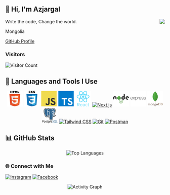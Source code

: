 ## 👋 Hi, I'm Azjargal

<picture>
  <source media="(prefers-color-scheme: dark)" srcset="https://github-readme-stats.vercel.app/api?username=azaaa-9&show_icons=true&include_all_commits=true&title_color=fff&icon_color=79ff97&text_color=9f9f9f&bg_color=151515"/>
  <img align="right" src="https://github-readme-stats.vercel.app/api?username=azaaa-9&show_icons=true&include_all_commits=true&bg_color=30,e96443,904e95&title_color=fff&text_color=fff"/>
</picture>

<p>Write the code, Change the world.</p>

Mongolia 

[GitHub Profile](https://github.com/azaaa-9)

### Visitors
![Visitor Count](https://profile-counter.glitch.me/azaaa-9/count.svg)

## 🚀 Languages and Tools I Use

<p align="center">
  <a href="https://developer.mozilla.org/en-US/docs/Web/HTML" target="_blank"><img src="https://raw.githubusercontent.com/devicons/devicon/master/icons/html5/html5-original-wordmark.svg" alt="HTML5" width="50" height="50"/></a>
  <a href="https://www.w3schools.com/css/" target="_blank"><img src="https://raw.githubusercontent.com/devicons/devicon/master/icons/css3/css3-original-wordmark.svg" alt="CSS3" width="50" height="50"/></a>
  <a href="https://developer.mozilla.org/en-US/docs/Web/JavaScript" target="_blank"><img src="https://raw.githubusercontent.com/devicons/devicon/master/icons/javascript/javascript-original.svg" alt="JavaScript" width="50" height="50"/></a>
  <a href="https://www.typescriptlang.org/" target="_blank"><img src="https://raw.githubusercontent.com/devicons/devicon/master/icons/typescript/typescript-original.svg" alt="TypeScript" width="50" height="50"/></a>
  <a href="https://reactjs.org/" target="_blank"><img src="https://raw.githubusercontent.com/devicons/devicon/master/icons/react/react-original-wordmark.svg" alt="React" width="50" height="50"/></a>
  <a href="https://nextjs.org/" target="_blank"><img src="https://cdn.worldvectorlogo.com/logos/nextjs-2.svg" alt="Next.js" width="50" height="50"/></a>
  <a href="https://nodejs.org" target="_blank"><img src="https://raw.githubusercontent.com/devicons/devicon/master/icons/nodejs/nodejs-original-wordmark.svg" alt="Node.js" width="50" height="50"/></a>
  <a href="https://expressjs.com" target="_blank"><img src="https://raw.githubusercontent.com/devicons/devicon/master/icons/express/express-original-wordmark.svg" alt="Express.js" width="50" height="50"/></a>
  <a href="https://www.mongodb.com/" target="_blank"><img src="https://raw.githubusercontent.com/devicons/devicon/master/icons/mongodb/mongodb-original-wordmark.svg" alt="MongoDB" width="50" height="50"/></a>
  <a href="https://www.postgresql.org" target="_blank"><img src="https://raw.githubusercontent.com/devicons/devicon/master/icons/postgresql/postgresql-original-wordmark.svg" alt="PostgreSQL" width="50" height="50"/></a>
  <a href="https://tailwindcss.com/" target="_blank"><img src="https://www.vectorlogo.zone/logos/tailwindcss/tailwindcss-icon.svg" alt="Tailwind CSS" width="50" height="50"/></a>
  <a href="https://git-scm.com/" target="_blank"><img src="https://www.vectorlogo.zone/logos/git-scm/git-scm-icon.svg" alt="Git" width="50" height="50"/></a>
  <a href="https://postman.com" target="_blank"><img src="https://www.vectorlogo.zone/logos/getpostman/getpostman-icon.svg" alt="Postman" width="50" height="50"/></a>
</p>

## 📊 GitHub Stats

<p align="center">
  <img src="https://github-readme-stats.vercel.app/api/top-langs?username=azaaa-9&locale=en&hide_title=false&layout=compact&card_width=320&langs_count=6&theme=tokyonight&hide_border=true" height="180" alt="Top Languages" />

</p>

### 🌐 Connect with Me
[![Instagram](https://img.shields.io/badge/Instagram-E4405F?style=for-the-badge&logo=instagram&logoColor=white)](https://www.instagram.com/amaraa_pnc/)
[![Facebook](https://img.shields.io/badge/Facebook-1877F2?style=for-the-badge&logo=facebook&logoColor=white)](https://www.facebook.com/)

<p align="center">
  <img src="https://github-readme-activity-graph.vercel.app/graph?username=azaaa-9&radius=16&theme=tokyo-night&area=true&hide_border=true" alt="Activity Graph" />
</p>
